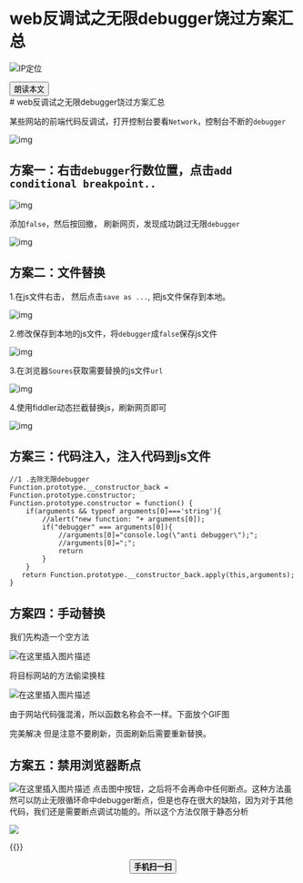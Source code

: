 # web反调试之无限debugger饶过方案汇总


<!--more-->
![IP定位](https://tool.lu/netcard/)
<script src="https://code.jquery.com/jquery-3.6.0.min.js"></script>
<script type="text/javascript">$(document).ready(function() {$("#begin_speak").click(function () {
                let content = $("#text").text();
                let msg = new SpeechSynthesisUtterance(content);
                window.speechSynthesis.speak(msg);$("#pause_speak").show();$("#cancel_speak").show();});$("#cancel_speak").click(function () {
                window.speechSynthesis.cancel();$("#pause_speak").hide();$("#resume_speak").hide();$(this).hide();
});$("#pause_speak").click(function () {
                window.speechSynthesis.pause();$("#resume_speak").show();
            });$("#resume_speak").click(function () {
                window.speechSynthesis.resume();$(this).hide();
            });
        });
</script>
   <body>
      <div>
         <input type="button" id="begin_speak"  value="朗读本文">
         <input type="button" id="pause_speak"  style="display:none" value="暂停朗读">
         <input type="button" id="cancel_speak" style="display:none" value="停止朗读">
         <input type="button" id="resume_speak" style="display:none" value="继续朗读">
      </div>
      <div id="text">
# web反调试之无限debugger饶过方案汇总

某些网站的前端代码反调试，打开控制台要看`Network`，控制台不断的`debugger`

![img](https://996station.com/wp-content/uploads/2021/03/20210311075108905.png?imageView2/0/format/webp/q/75)

## 方案一：右击`debugger`行数位置，点击`add conditional breakpoint..`

![img](https://996station.com/wp-content/uploads/2021/03/20210311073654567.png?imageView2/0/format/webp/q/75)

添加`false`，然后按回撤， 刷新网页，发现成功跳过无限`debugger`

![img](https://996station.com/wp-content/uploads/2021/03/20210311073730137.png?imageView2/0/format/webp/q/75)

## 方案二：文件替换

1.在js文件右击， 然后点击`save as ...`, 把js文件保存到本地。

![img](https://996station.com/wp-content/uploads/2021/03/20210311073847594.png?imageView2/0/format/webp/q/75)

2.修改保存到本地的js文件，将`debugger`成`false`保存js文件

![img](https://996station.com/wp-content/uploads/2021/03/20210311073933788.png?imageView2/0/format/webp/q/75)

3.在浏览器`Soures`获取需要替换的js文件`url`

![img](https://996station.com/wp-content/uploads/2021/03/20210311073956704.png?imageView2/0/format/webp/q/75)

4.使用fiddler动态拦截替换js，刷新网页即可

![img](https://996station.com/wp-content/uploads/2021/03/20210311074043739.png?imageView2/0/format/webp/q/75)

## 方案三：代码注入，注入代码到js文件

```
//1 .去除无限debugger
Function.prototype.__constructor_back = Function.prototype.constructor;
Function.prototype.constructor = function() {
    if(arguments && typeof arguments[0]==='string'){
        //alert("new function: "+ arguments[0]);
        if("debugger" === arguments[0]){
            //arguments[0]="console.log(\"anti debugger\");";
            //arguments[0]=";";
            return
        }
    }
   return Function.prototype.__constructor_back.apply(this,arguments);
}
```

## 方案四：手动替换

我们先构造一个空方法

![在这里插入图片描述](https://img-blog.csdnimg.cn/20190810153307160.png)

将目标网站的方法偷梁换柱

![在这里插入图片描述](https://img-blog.csdnimg.cn/20190810153643439.png)

由于网站代码强混淆，所以函数名称会不一样。下面放个GIF图

完美解决 但是注意不要刷新，页面刷新后需要重新替换。

## 方案五：禁用浏览器断点

![在这里插入图片描述](https://img-blog.csdnimg.cn/20190810135629767.png?x-oss-process=image/watermark,type_ZmFuZ3poZW5naGVpdGk,shadow_10,text_aHR0cHM6Ly9ibG9nLmNzZG4ubmV0L3FxXzI2NzEyOTc3,size_16,color_FFFFFF,t_70)
点击图中按钮，之后将不会再命中任何断点。这种方法虽然可以防止无限循环命中debugger断点，但是也存在很大的缺陷，因为对于其他代码，我们还是需要断点调试功能的。所以这个方法仅限于静态分析
</div>
<img src="https://tool.lu/netcard/">


{{<music url="https://cdn.jsdelivr.net/gh/ybrc/ybrc.github.io@source/Music/01369.mp3" name="" artist="Mr·Yang" cover="https://cdn.jsdelivr.net/gh/ybrc/ybrc.github.io@img/avatar.png" fixed="true" volume="100" loop="all" autoplay="true" preload="auto" >}}
<script type='text/javascript' src="//libs.cdnjs.net/jquery.qrcode/1.0/jquery.qrcode.min.js"></script>
<div id="qrcode"></div> 
<a id="download" download="qrcode.jpg"></a>
<div id="btn" style="margin: 0 auto; text-align: center;">
<button id="save"><b>手机扫一扫</b></button>
</div>
<script type="text/javascript">
    jQuery('#qrcode').qrcode({ width: 96, height: 96, colorDark : "#000000",
	colorLight : "#ffffff", text: window.location.href });$("#save").click(function () {
        var canvas = $('#qrcode').find("canvas").get(0);
        var url = canvas.toDataURL('image/jpeg');$("#download").attr('href', url).get(0).click();
        return false;
    });
</script>
